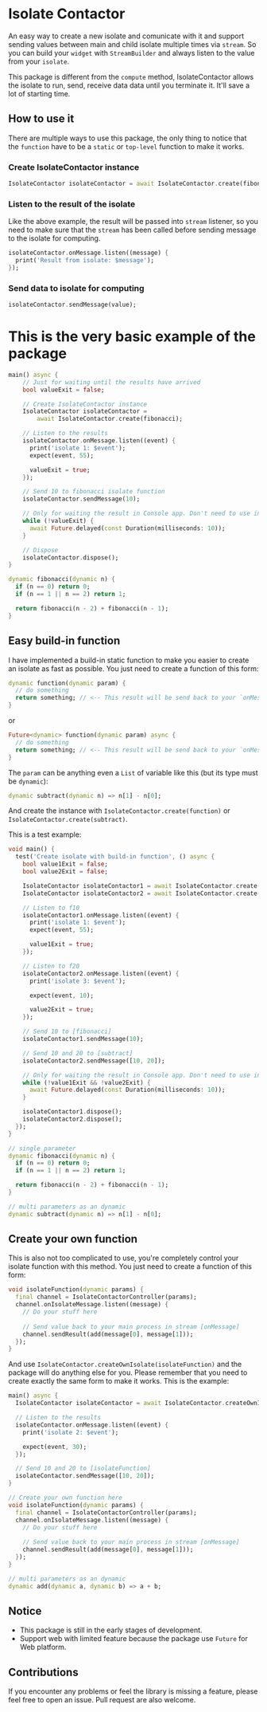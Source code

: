 # Isolate Contactor

An easy way to create a new isolate and comunicate with it and support sending values between main and child isolate multiple times via `stream`. So you can build your `widget` with `StreamBuilder` and always listen to the value from your `isolate`.

This package is different from the `compute` method, IsolateContactor allows the isolate to run, send, receive data data until you terminate it. It'll  save a lot of starting time.

## How to use it
There are multiple ways to use this package, the only thing to notice that the `function` have to be a `static` or `top-level` function to make it works.

### Create IsolateContactor instance
``` dart
IsolateContactor isolateContactor = await IsolateContactor.create(fibonacci);
```

### Listen to the result of the isolate
Like the above example, the result will be passed into `stream` listener, so you need to make sure that the `stream` has been called before sending message to the isolate for computing.
``` dart
isolateContactor.onMessage.listen((message) {
  print('Result from isolate: $message');
});
```

### Send data to isolate for computing
``` dart
isolateContactor.sendMessage(value);
```

# This is the very basic example of the package
``` dart
main() async {
    // Just for waiting until the results have arrived
    bool valueExit = false;

    // Create IsolateContactor instance
    IsolateContactor isolateContactor =
        await IsolateContactor.create(fibonacci);

    // Listen to the results
    isolateContactor.onMessage.listen((event) {
      print('isolate 1: $event');
      expect(event, 55);

      valueExit = true;
    });

    // Send 10 to fibonacci isolate function
    isolateContactor.sendMessage(10);

    // Only for waiting the result in Console app. Don't need to use in your real app
    while (!valueExit) {
      await Future.delayed(const Duration(milliseconds: 10));
    }

    // Dispose
    isolateContactor.dispose();
}

dynamic fibonacci(dynamic n) {
  if (n == 0) return 0;
  if (n == 1 || n == 2) return 1;

  return fibonacci(n - 2) + fibonacci(n - 1);
}
```

## Easy build-in function
I have implemented a build-in static function to make you easier to create an isolate as fast as possible.
You just need to create a function of this form:
``` dart
dynamic function(dynamic param) {
  // do something
  return something; // <-- This result will be send back to your `onMessage` in main isolate.
}
```
or
``` dart
Future<dynamic> function(dynamic param) async {
  // do something
  return something; // <-- This result will be send back to your `onMessage` in main isolate.
}
```
The `param` can be anything even a `List` of variable like this (but its type must be `dynamic`):
``` dart
dynamic subtract(dynamic n) => n[1] - n[0];
```
And create the instance with `IsolateContactor.create(function)` or `IsolateContactor.create(subtract)`.

This is a test example:
``` dart
void main() {
  test('Create isolate with build-in function', () async {
    bool value1Exit = false;
    bool value2Exit = false;

    IsolateContactor isolateContactor1 = await IsolateContactor.create(fibonacci);
    IsolateContactor isolateContactor2 = await IsolateContactor.create(subtract);

    // Listen to f10
    isolateContactor1.onMessage.listen((event) {
      print('isolate 1: $event');
      expect(event, 55);

      value1Exit = true;
    });

    // Listen to f20
    isolateContactor2.onMessage.listen((event) {
      print('isolate 3: $event');

      expect(event, 10);

      value2Exit = true;
    });

    // Send 10 to [fibonacci]
    isolateContactor1.sendMessage(10);

    // Send 10 and 20 to [subtract]
    isolateContactor2.sendMessage([10, 20]);

    // Only for waiting the result in Console app. Don't need to use in your real app
    while (!value1Exit && !value2Exit) {
      await Future.delayed(const Duration(milliseconds: 10));
    }

    isolateContactor1.dispose();
    isolateContactor2.dispose();
  });
}

// single parameter
dynamic fibonacci(dynamic n) {
  if (n == 0) return 0;
  if (n == 1 || n == 2) return 1;

  return fibonacci(n - 2) + fibonacci(n - 1);
}

// multi parameters as an dynamic
dynamic subtract(dynamic n) => n[1] - n[0];
```

## Create your own function
This is also not too complicated to use, you're completely control your isolate function with this method.
You just need to create a function of this form:
``` dart
void isolateFunction(dynamic params) {
  final channel = IsolateContactorController(params);
  channel.onIsolateMessage.listen((message) {
    // Do your stuff here
    
    // Send value back to your main process in stream [onMessage]
    channel.sendResult(add(message[0], message[1]));
  });
}
```
And use `IsolateContactor.createOwnIsolate(isolateFunction)` and the package will do anything else for you. Please remember that you need to create exactly the same form to make it works.
This is the example:
``` dart
main() async {
  IsolateContactor isolateContactor = await IsolateContactor.createOwnIsolate(isolateFunction);

  // Listen to the results
  isolateContactor.onMessage.listen((event) {
    print('isolate 2: $event');

    expect(event, 30);
  });

  // Send 10 and 20 to [isolateFunction]
  isolateContactor.sendMessage([10, 20]);
}

// Create your own function here
void isolateFunction(dynamic params) {
  final channel = IsolateContactorController(params);
  channel.onIsolateMessage.listen((message) {
    // Do your stuff here
    
    // Send value back to your main process in stream [onMessage]
    channel.sendResult(add(message[0], message[1]));
  });
}

// multi parameters as an dynamic
dynamic add(dynamic a, dynamic b) => a + b;
```

## Notice
- This package is still in the early stages of development.
- Support web with limited feature because the package use `Future` for Web platform.

## Contributions
If you encounter any problems or feel the library is missing a feature, please feel free to open an issue. Pull request are also welcome.
